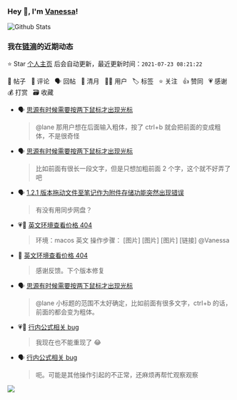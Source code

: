 ### Hey 👋, I'm [Vanessa](http://vanessa.b3log.org/)!

![Github Stats](https://github-readme-stats.vercel.app/api?username=Vanessa219&show_icons=true)

<!--events start -->

### 我在[链滴](https://ld246.com)的近期动态

⭐️ Star [个人主页](https://github.com/Vanessa219/Vanessa219) 后会自动更新，最近更新时间：`2021-07-23 08:21:22`

📝 帖子 &nbsp; 💬 评论 &nbsp; 🗣 回帖 &nbsp; 🌙 清月 &nbsp; 👨‍💻 用户 &nbsp; 🏷️ 标签 &nbsp; ⭐️ 关注 &nbsp; 👍 赞同 &nbsp; 💗 感谢 &nbsp; 💰 打赏 &nbsp; 🗃 收藏

* 🗣 [思源有时候需要按两下鼠标才出现光标](https://ld246.com/article/1626866382272/comment/1626954517025#comments)

  > @lane 那用户想在后面输入粗体，按了 ctrl+b 就会把前面的变成粗体，不是很奇怪
* 🗣 [思源有时候需要按两下鼠标才出现光标](https://ld246.com/article/1626866382272/comment/1626954517025#comments)

  > 比如前面有很长一段文字，但是只想加粗前面 2 个字，这个就不好弄了吧
* 🗣 [1.2.1 版本拖动文件至笔记作为附件存储功能突然出现错误](https://ld246.com/article/1626797622440/comment/1626924033773#comments)

  > 有没有用同步网盘？
* 💗📝 [英文环境查看价格 404](https://ld246.com/article/1626945434023)

  > 环境：macos 英文 操作步骤： [图片] [图片] [图片] [链接] @Vanessa
* 💬 [英文环境查看价格 404](https://ld246.com/article/1626945434023/comment/1626946938172#comments)

  > 感谢反馈。下个版本修复
* 🗣 [思源有时候需要按两下鼠标才出现光标](https://ld246.com/article/1626866382272/comment/1626923183284#comments)

  > @lane 小标题的范围不太好确定，比如前面有很多文字，ctrl+b 的话，前面的都会变为粗体。
* 💗💬 [行内公式相关 bug](https://ld246.com/article/1626855698079/comment/1626916572968#comments)

  > 我现在也不能重现了 😂
* 🗣 [行内公式相关 bug](https://ld246.com/article/1626855698079/comment/1626916572968#comments)

  > 呃。可能是其他操作引起的不正常，还麻烦再帮忙观察观察


<!--events end -->

<a title="Hits" target="_blank" href="https://github.com/Vanessa219/Vanessa219"><img src="https://hits.b3log.org/Vanessa219/Vanessa219.svg"></a>

